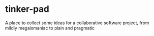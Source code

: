 # tinker-pad
A place to collect some ideas for a collaborative software project, from mildly megalomaniac to plain and pragmatic
